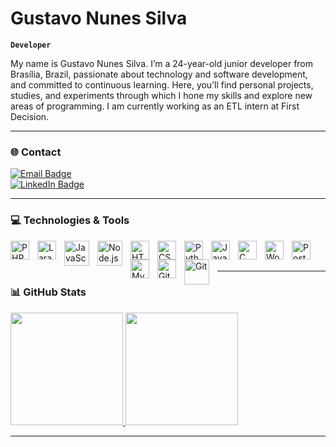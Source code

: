 # Gustavo Nunes Silva

**`Developer`**

My name is Gustavo Nunes Silva. I’m a 24-year-old junior developer from Brasília, Brazil, passionate about technology and software development, and committed to continuous learning. Here, you’ll find personal projects, studies, and experiments through which I hone my skills and explore new areas of programming. I am currently working as an ETL intern at First Decision.

---

### 🌐 Contact

<a href="mailto:gustavonunessilvabr@gmail.com">
  <img 
    src="https://img.shields.io/badge/E--mail-gustavonunessilvabr@gmail.com-D14836?style=for-the-badge&logo=gmail&logoColor=white" 
    alt="Email Badge"
  />
</a>
<br/>
<a href="https://www.linkedin.com/in/gustavo-nunes-silva-br/">
  <img 
    src="https://img.shields.io/badge/LinkedIn-gustavo--nunes--silva--br-0A66C2?style=for-the-badge&logo=linkedin&logoColor=white" 
    alt="LinkedIn Badge"
  />
</a>

---

### 💻 Technologies & Tools

<img align="left" title="PHP" alt="PHP" width="30px" style="padding-right:10px;" src="https://cdn.jsdelivr.net/gh/devicons/devicon/icons/php/php-original.svg"/>
<img align="left" title="Laravel" alt="Laravel" width="30px" style="padding-right:10px;" src="https://camo.githubusercontent.com/e72ca0e1ebf4a18d410a960a52389e4a4ebe10cda42e4873d329a360d4b2710e/68747470733a2f2f63646e2e6a7364656c6976722e6e65742f67682f64657669636f6e732f64657669636f6e406c61746573742f69636f6e732f6c61726176656c2f6c61726176656c2d6f726967696e616c2e737667"/>
<img align="left" title="JavaScript" alt="JavaScript" width="40px" style="padding-right:10px;" src="https://cdn.jsdelivr.net/gh/devicons/devicon/icons/javascript/javascript-original.svg" />
<img align="left" title="Node.js" alt="Node.js" width="40px" style="padding-right:10px;" src="https://cdn.jsdelivr.net/gh/devicons/devicon/icons/nodejs/nodejs-original.svg" />
<img align="left" title="HTML5" alt="HTML5" width="30px" style="padding-right:10px;" src="https://cdn.jsdelivr.net/gh/devicons/devicon/icons/html5/html5-original.svg"/>
<img align="left" title="CSS3" alt="CSS3" width="30px" style="padding-right:10px;" src="https://cdn.jsdelivr.net/gh/devicons/devicon/icons/css3/css3-original.svg"/>
<img align="left" title="Python" alt="Python" width="30px" style="padding-right:10px;" src="https://cdn.jsdelivr.net/gh/devicons/devicon/icons/python/python-original.svg"/>
<img align="left" title="Java" alt="Java" width="30px" style="padding-right:10px;" src="https://cdn.jsdelivr.net/gh/devicons/devicon/icons/java/java-original.svg"/>
<img align="left" title="C" alt="C" width="30px" style="padding-right:10px;" src="https://cdn.jsdelivr.net/gh/devicons/devicon/icons/c/c-original.svg"/>
<img align="left" title="WordPress" alt="WordPress" width="30px" style="padding-right:10px;" src="https://cdn.jsdelivr.net/gh/devicons/devicon/icons/wordpress/wordpress-plain.svg"/>
<img align="left" title="PostgreSQL" alt="PostgreSQL" width="30px" style="padding-right:10px;" src="https://cdn.jsdelivr.net/gh/devicons/devicon/icons/postgresql/postgresql-original.svg"/>
<img align="left" title="MySQL" alt="MySQL" width="30px" style="padding-right:10px;" src="https://cdn.jsdelivr.net/gh/devicons/devicon/icons/mysql/mysql-original.svg"/>
<img align="left" title="GitHub" alt="GitHub" width="30px" style="padding-right:10px;" src="https://cdn.jsdelivr.net/gh/devicons/devicon/icons/github/github-original.svg"/>
<img align="left" title="Git" alt="Git" width="40px" style="padding-right:10px;" src="https://cdn.jsdelivr.net/gh/devicons/devicon/icons/git/git-original.svg" />

<br/><br/>

---
### 📊 GitHub Stats

<div>
  <a href="https://github.com/pedrocampos0">
  <img height="180em" src="https://github-readme-stats.vercel.app/api?username=GustavoNSBr&show_icons=true&theme=midnight-purple&include_all_commits=true&count_private=true"/>
  <img height="180em" src="https://github-readme-stats.vercel.app/api/top-langs/?username=GustavoNSBr&layout=compact&theme=midnight-purple"/>
</div>
    
---
